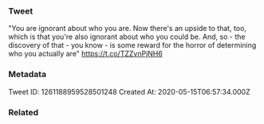### Tweet
"You are ignorant about who you are. Now there's an upside to that, too, which is that you're also ignorant about who you could be. And, so - the discovery of that - you know - is some reward for the horror of determining who you actually are" https://t.co/TZZvnPjNH6

### Metadata
Tweet ID: 1261188959528501248
Created At: 2020-05-15T06:57:34.000Z

### Related

